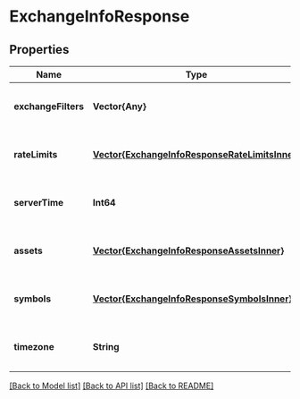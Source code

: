 # ExchangeInfoResponse


## Properties
Name | Type | Description | Notes
------------ | ------------- | ------------- | -------------
**exchangeFilters** | **Vector{Any}** |  | [optional] [default to nothing]
**rateLimits** | [**Vector{ExchangeInfoResponseRateLimitsInner}**](ExchangeInfoResponseRateLimitsInner.md) |  | [optional] [default to nothing]
**serverTime** | **Int64** |  | [optional] [default to nothing]
**assets** | [**Vector{ExchangeInfoResponseAssetsInner}**](ExchangeInfoResponseAssetsInner.md) |  | [optional] [default to nothing]
**symbols** | [**Vector{ExchangeInfoResponseSymbolsInner}**](ExchangeInfoResponseSymbolsInner.md) |  | [optional] [default to nothing]
**timezone** | **String** |  | [optional] [default to nothing]


[[Back to Model list]](../README.md#models) [[Back to API list]](../README.md#api-endpoints) [[Back to README]](../README.md)


